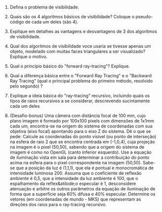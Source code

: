 1. Defina o problema de visibilidade.

2. Quais são os 4 algoritmos básicos de visibilidade? Coloque o pseudo-código de cada um deles (são 4).

3. Explique em detalhes as vantagens e desvantagens de 3 dos algoritmos de visibilidade.

4. Qual dos algoritmos de visibilidade voce usaria se tivesse apenas um objeto, modelado com muitas faces triangulares a ser visualizado? Explique o motivo.

5. Qual o princípio básico do "forward ray-tracing"? Explique.

6. Qual a diferença básica entre o "Forward Ray Tracing" e o "Backward Ray Tracing" (qual o principal problema do primeiro método, resolvido pelo segundo) ?

7. Explique a ideia básica do "ray-tracing" recursivo, incluindo quais os tipos de raios recursivos a se considerar, descrevendo sucintamente cada um deles

8. (Desafio-bonus) Uma câmera com distância focal de 100 mm, cujo plano imagem é formado por 100x100 pixels com dimensões de 1x1mm cada um, encontra-se na origem do sistema de coordenadas com sua objetiva (eixo focal) apontando para o eixo Z do sistema. Dê o que se pede:
Calcule as coordenadas do ponto visível (ou ponto de interseção) na esfera de raio 2 que se encontra centrada em (-1,0,4), cuja projeção na imagem é o pixel (50,50), sabendo que a origem do sistema de imagem é como no OpenGL (canto inferior esquerdo).
Use a equação de iluminação vista em sala para determinar a contribuição do ponto acima na esfera para o pixel correspondente na imagem (50,50). Sabe-se que a posição da luz é (1,1,1), que ela é pontual e monocromática de intensidade luminosa 200. Assuma que o coeficiente de reflexão ambiente é 0,5, que a intensidade da luz ambiente é 100, que o espalhamento da reflex&atilode;o especular é 1, desconsidere atenuação e arbitre os outros parâmetros da equação de iluminação de forma que a superfície seja 60% difusa e 40% especular.
Determine os vetores (em coordenadas de mundo - MKS) que representam as direções dos raios para o ray-tracing recursivo.
